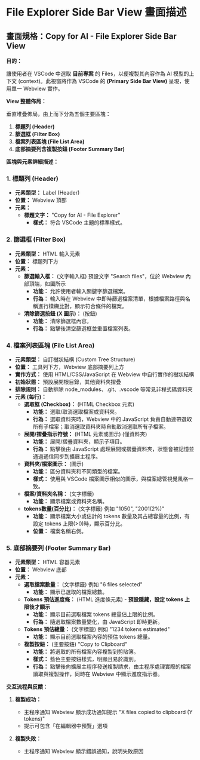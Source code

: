 # File Explorer Side Bar View 畫面描述

## 畫面規格：Copy for AI - File Explorer Side Bar View

**目的：**

讓使用者在 VSCode 中選取 **目前專案** 的 Files，以便複製其內容作為 AI 模型的上下文 (context)。此視窗將作為 VSCode 的 **(Primary  Side Bar View)** 呈現，使用單一 Webview 實作。

**View 整體佈局：**

垂直堆疊佈局，由上而下分為五個主要區塊：

1. **標題列 (Header)**
2. **篩選框 (Filter Box)**
3. **檔案列表區塊 (File List Area)**
4. **底部摘要列含複製按鈕 (Footer Summary Bar)**

**區塊與元素詳細描述：**

### 1. 標題列 (Header)

* **元素類型：** Label (Header)
* **位置：** Webview 頂部
* **元素：**
    * **標題文字：** "Copy for AI - File Explorer"
        * **樣式：** 符合 VSCode 主題的標準樣式。

### 2. 篩選框 (Filter Box)

* **元素類型：** HTML 輸入元素
* **位置：** 標題列下方
* **元素：**
    * **篩選輸入框：** (文字輸入框) 預設文字 "Search files"，位於 Webview 內部頂端，如圖所示
        * **功能：** 允許使用者輸入關鍵字篩選檔案。
        * **行為：** 輸入時在 Webview 中即時篩選檔案清單，根據檔案路徑與名稱進行模糊比對，顯示符合條件的檔案。
    * **清除篩選按鈕 (X 圖示)：** (按鈕)
        * **功能：** 清除篩選框內容。
        * **行為：** 點擊後清空篩選框並重置檔案列表。


### 4. 檔案列表區塊 (File List Area)

* **元素類型：** 自訂樹狀結構 (Custom Tree Structure)
* **位置：** 工具列下方，Webview 底部摘要列上方
* **實作方式：** 使用 HTML/CSS/JavaScript 在 Webview 中自行實作的樹狀結構
* **初始狀態：** 預設展開根目錄，其他資料夾摺疊
* **排除規則：** 自動排除 node_modules、.git、.vscode 等常見非程式碼資料夾
* **元素 (每行)：**
    * **選取框 (Checkbox)：** (HTML Checkbox 元素)
        * **功能：** 選取/取消選取檔案或資料夾。
        * **行為：** 選取資料夾時，Webview 中的 JavaScript 負責自動連帶選取所有子檔案；取消選取資料夾時自動取消選取所有子檔案。
    * **展開/摺疊指示符號：** (HTML 元素或圖示) (僅資料夾)
        * **功能：** 展開/摺疊資料夾，顯示子項目。
        * **行為：** 點擊後由 JavaScript 處理展開或摺疊資料夾，狀態會被記憶並通過通信同步到擴展主程序。
    * **資料夾/檔案圖示：** (圖示)
        * **功能：** 區分資料夾和不同類型的檔案。
        * **樣式：** 使用與 VSCode 檔案圖示相似的圖示，與檔案總管視覺風格一致。
    * **檔案/資料夾名稱：** (文字標籤)
        * **功能：** 顯示檔案或資料夾名稱。
    * **tokens數量(百分比)：** (文字標籤) 例如 "1050", "2001(2%)"
        * **功能：** 顯示檔案大小或估計的 tokens 數量及其占總容量的比例，有設定 tokens 上限(>0)時，顯示百分比。
        * **位置：** 檔案名稱右側。

### 5. 底部摘要列 (Footer Summary Bar)

* **元素類型：** HTML 容器元素
* **位置：** Webview 底部
* **元素：**
    * **選取檔案數量：** (文字標籤) 例如 "6 files selected"
        * **功能：** 顯示已選取的檔案總數。
    * **Tokens 預估進度條：** (HTML 進度條元素) - **預設隱藏，設定 tokens 上限後才顯示**
        * **功能：** 顯示目前選取檔案 tokens 總量佔上限的比例。
        * **行為：** 隨選取檔案數量變化，由 JavaScript 即時更新。
    * **Tokens 預估總量：** (文字標籤) 例如 "1234 tokens estimated"
        * **功能：** 顯示目前選取檔案內容的預估 tokens 總量。
    * **複製按鈕：** (主要按鈕) "Copy to Clipboard"
        * **功能：** 將選取的所有檔案內容複製到剪貼簿。
        * **樣式：** 藍色主要按鈕樣式，明顯且易於識別。
        * **行為：** 點擊後向擴展主程序發送複製請求，由主程序處理實際的檔案讀取與複製操作，同時在 Webview 中顯示進度指示器。

**交互流程與反饋：**

1. **複製成功：**
   - 主程序通知 Webview 顯示成功通知提示 "X files copied to clipboard (Y tokens)"
   - 提示可包含「在編輯器中預覽」選項

2. **複製失敗：**
   - 主程序通知 Webview 顯示錯誤通知，說明失敗原因